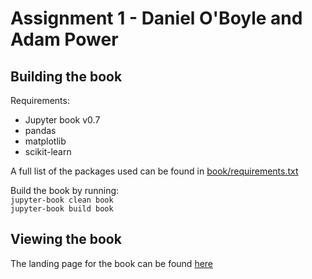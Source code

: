 # Assignment 1 - Daniel O'Boyle and Adam Power

## Building the book
Requirements:
- Jupyter book v0.7
- pandas
- matplotlib
- scikit-learn

A full list of the packages used can be found in [book/requirements.txt](./book/requirements.txt)  

Build the book by running:  
`jupyter-book clean book`  
`jupyter-book build book`  


## Viewing the book
The landing page for the book can be found [here](./book/_build/html/intro.html)